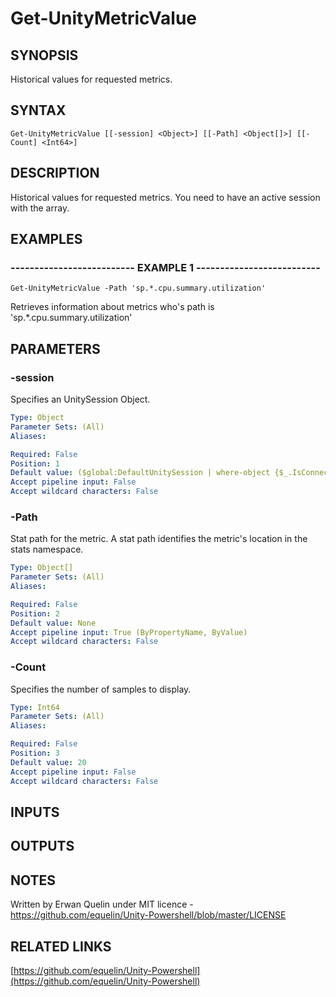 # Get-UnityMetricValue

## SYNOPSIS
Historical values for requested metrics.

## SYNTAX

```
Get-UnityMetricValue [[-session] <Object>] [[-Path] <Object[]>] [[-Count] <Int64>]
```

## DESCRIPTION
Historical values for requested metrics. 
You need to have an active session with the array.

## EXAMPLES

### -------------------------- EXAMPLE 1 --------------------------
```
Get-UnityMetricValue -Path 'sp.*.cpu.summary.utilization'
```

Retrieves information about metrics who's path is 'sp.*.cpu.summary.utilization'

## PARAMETERS

### -session
Specifies an UnitySession Object.

```yaml
Type: Object
Parameter Sets: (All)
Aliases: 

Required: False
Position: 1
Default value: ($global:DefaultUnitySession | where-object {$_.IsConnected -eq $true})
Accept pipeline input: False
Accept wildcard characters: False
```

### -Path
Stat path for the metric.
A stat path identifies the metric's location in the stats namespace.

```yaml
Type: Object[]
Parameter Sets: (All)
Aliases: 

Required: False
Position: 2
Default value: None
Accept pipeline input: True (ByPropertyName, ByValue)
Accept wildcard characters: False
```

### -Count
Specifies the number of samples to display.

```yaml
Type: Int64
Parameter Sets: (All)
Aliases: 

Required: False
Position: 3
Default value: 20
Accept pipeline input: False
Accept wildcard characters: False
```

## INPUTS

## OUTPUTS

## NOTES
Written by Erwan Quelin under MIT licence - https://github.com/equelin/Unity-Powershell/blob/master/LICENSE

## RELATED LINKS

[https://github.com/equelin/Unity-Powershell](https://github.com/equelin/Unity-Powershell)

